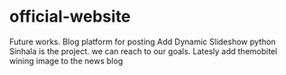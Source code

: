 # official-website

Future works.
Blog platform for posting
Add Dynamic Slideshow 
python Sinhala is the project. we can reach to our goals.
Latesly add themobitel wining image to the news blog

